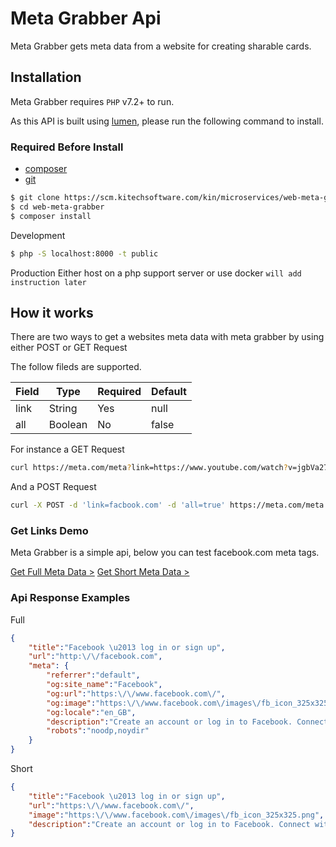 Meta Grabber Api
=======

Meta Grabber gets meta data from a website for creating sharable cards.



Installation
---------------

Meta Grabber requires `PHP` v7.2+ to run.

As this API is built using [lumen](https://lumen.laravel.com), please run the following command to install.

### Required Before Install
 - [composer](https://getcomposer.org/)
 - [git](https://git-scm.com/downloads/)

```sh
$ git clone https://scm.kitechsoftware.com/kin/microservices/web-meta-grabber.git
$ cd web-meta-grabber
$ composer install
```
Development 
```sh
$ php -S localhost:8000 -t public
```
Production 
Either host on a php support server or use docker `will add instruction later`

How it works
------------------
There are two ways to get a websites meta data with meta grabber by using either POST or GET Request


The follow fileds are supported.

| Field | Type | Required | Default |
| ----- | ---- | -------- | ------- |
| link | String | Yes | null |
| all | Boolean | No | false |


For instance a GET Request
```sh
curl https://meta.com/meta?link=https://www.youtube.com/watch?v=jgbVa274m9k&all=true
```
And a POST Request
```sh
curl -X POST -d 'link=facbook.com' -d 'all=true' https://meta.com/meta
```

### Get Links Demo

Meta Grabber is a simple api, below you can test facebook.com meta tags.

[Get Full Meta Data >][full]
[Get Short Meta Data >][short]

[full]: /meta?link=facebook.com&all=true
[short]: /meta?link=facebook.com&all=0 

### Api Response Examples

Full
``` json
{
    "title":"Facebook \u2013 log in or sign up",
    "url":"http:\/\/facebook.com",
    "meta": { 
        "referrer":"default",
        "og:site_name":"Facebook",
        "og:url":"https:\/\/www.facebook.com\/",
        "og:image":"https:\/\/www.facebook.com\/images\/fb_icon_325x325.png",
        "og:locale":"en_GB",
        "description":"Create an account or log in to Facebook. Connect with friends, family and other people you know. Share photos and videos, send messages and get updates.",
        "robots":"noodp,noydir"
    }
}
```
Short
``` json
{
    "title":"Facebook \u2013 log in or sign up",
    "url":"https:\/\/www.facebook.com\/",
    "image":"https:\/\/www.facebook.com\/images\/fb_icon_325x325.png",
    "description":"Create an account or log in to Facebook. Connect with friends, family and other people you know. Share photos and videos, send messages and get updates."
}
```